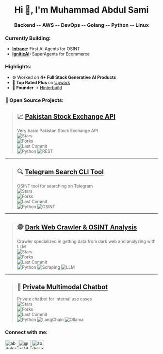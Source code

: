 <h1 align="center">Hi 👋, I'm Muhammad Abdul Sami</h1>
<h3 align="center">Backend -- AWS -- DevOps -- Golang -- Python -- Linux</h3>

<h3 align="left">Currently Building:</h3>
<ul>
  <li><strong><a href="https://www.intrace.ai" target="_blank">Intrace</a>:</strong> First AI Agents for OSINT</li>
  <li><strong><a href="https://www.igniticai.com/" target="_blank">IgniticAI</a>:</strong> SuperAgents for Ecommerce</li>
</ul>

<h3 align="left">Highlights:</h3>
<ul>
  <li>⚙️ Worked on <strong>4+ Full Stack Generative AI Products</strong></li>
  <li>🌟 <strong>Top Rated Plus</strong> on <a href="https://www.upwork.com/freelancers/muhammadabduls" target="_blank">Upwork</a></li>
  <li>🌟 <strong>Founder</strong> -> <a href="https://github.com/HinterBuild" target="_blank">Hinterbuild</a></li>
</ul>

<h3 align="left">🚀 Open Source Projects:</h3>

> ## 📈 [Pakistan Stock Exchange API](https://github.com/AbdulSami455/PSX-Data-Api)  
> Very basic Pakistan Stock Exchange API  
> ![Stars](https://img.shields.io/github/stars/AbdulSami455/PSX-Data-Api?style=social)  
> ![Forks](https://img.shields.io/github/forks/AbdulSami455/PSX-Data-Api?style=social)  
> ![Last Commit](https://img.shields.io/github/last-commit/AbdulSami455/PSX-Data-Api)  
> ![Python](https://img.shields.io/badge/Python-3776AB?logo=python&logoColor=white) ![REST](https://img.shields.io/badge/REST-00ADD8)

---

> ## 🔍 [Telegram Search CLI Tool](https://github.com/AbdulSami455/Telegram-Search-osint-cli-tool)  
> OSINT tool for searching on Telegram  
> ![Stars](https://img.shields.io/github/stars/AbdulSami455/Telegram-Search-osint-cli-tool?style=social)  
> ![Forks](https://img.shields.io/github/forks/AbdulSami455/Telegram-Search-osint-cli-tool?style=social)  
> ![Last Commit](https://img.shields.io/github/last-commit/AbdulSami455/Telegram-Search-osint-cli-tool)  
> ![Python](https://img.shields.io/badge/Python-3776AB?logo=python&logoColor=white) ![OSINT](https://img.shields.io/badge/OSINT-8A2BE2)

---

> ## 🕵️ [Dark Web Crawler & OSINT Analysis](https://github.com/AbdulSami455/Darkweb-Crawler-Deepseek-Osint-Analysis)  
> Crawler specialized in getting data from dark web and analyzing with LLM  
> ![Stars](https://img.shields.io/github/stars/AbdulSami455/Darkweb-Crawler-Deepseek-Osint-Analysis?style=social)  
> ![Forks](https://img.shields.io/github/forks/AbdulSami455/Darkweb-Crawler-Deepseek-Osint-Analysis?style=social)  
> ![Last Commit](https://img.shields.io/github/last-commit/AbdulSami455/Darkweb-Crawler-Deepseek-Osint-Analysis)  
> ![Python](https://img.shields.io/badge/Python-3776AB?logo=python&logoColor=white) ![Scraping](https://img.shields.io/badge/Scraping-2E7D32) ![LLM](https://img.shields.io/badge/LLM-CC0000)

---

> ## 🤖 [Private Multimodal Chatbot](https://github.com/AbdulSami455/Knowledge-base-chatbot-langchain-ollama)  
> Private chatbot for internal use cases  
> ![Stars](https://img.shields.io/github/stars/AbdulSami455/Knowledge-base-chatbot-langchain-ollama?style=social)  
> ![Forks](https://img.shields.io/github/forks/AbdulSami455/Knowledge-base-chatbot-langchain-ollama?style=social)  
> ![Last Commit](https://img.shields.io/github/last-commit/AbdulSami455/Knowledge-base-chatbot-langchain-ollama)  
> ![Python](https://img.shields.io/badge/Python-3776AB?logo=python&logoColor=white) ![LangChain](https://img.shields.io/badge/LangChain-00B8D9) ![Ollama](https://img.shields.io/badge/Ollama-444444)



<h3 align="left">Connect with me:</h3>
<p align="left">
  <a href="https://twitter.com/abdulsami1211" target="blank">
    <img align="center" src="https://raw.githubusercontent.com/rahuldkjain/github-profile-readme-generator/master/src/images/icons/Social/twitter.svg" alt="abdulsami1211" height="30" width="40" />
  </a>
  <a href="https://medium.com/@as1987137" target="blank">
    <img align="center" src="https://raw.githubusercontent.com/rahuldkjain/github-profile-readme-generator/master/src/images/icons/Social/medium.svg" alt="@as1987137" height="30" width="40" />
  </a>
  <a href="https://leetcode.com/abdulsami455/" target="blank">
    <img align="center" src="https://raw.githubusercontent.com/rahuldkjain/github-profile-readme-generator/master/src/images/icons/Social/leet-code.svg" alt="abdulsami455" height="30" width="40" />
  </a>
</p>
